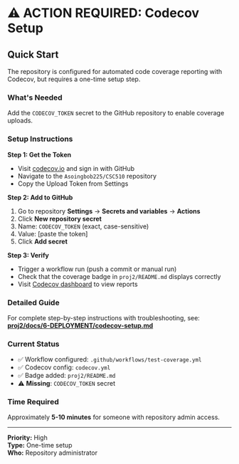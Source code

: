 # ⚠️ ACTION REQUIRED: Codecov Setup

## Quick Start

The repository is configured for automated code coverage reporting with Codecov, but requires a one-time setup step.

### What's Needed

Add the `CODECOV_TOKEN` secret to the GitHub repository to enable coverage uploads.

### Setup Instructions

**Step 1: Get the Token**
- Visit [codecov.io](https://codecov.io) and sign in with GitHub
- Navigate to the `Asoingbob225/CSC510` repository
- Copy the Upload Token from Settings

**Step 2: Add to GitHub**
1. Go to repository **Settings** → **Secrets and variables** → **Actions**
2. Click **New repository secret**
3. Name: `CODECOV_TOKEN` (exact, case-sensitive)
4. Value: [paste the token]
5. Click **Add secret**

**Step 3: Verify**
- Trigger a workflow run (push a commit or manual run)
- Check that the coverage badge in `proj2/README.md` displays correctly
- Visit [Codecov dashboard](https://codecov.io/gh/Asoingbob225/CSC510) to view reports

### Detailed Guide

For complete step-by-step instructions with troubleshooting, see:
**[proj2/docs/6-DEPLOYMENT/codecov-setup.md](proj2/docs/6-DEPLOYMENT/codecov-setup.md)**

### Current Status

- ✅ Workflow configured: `.github/workflows/test-coverage.yml`
- ✅ Codecov config: `codecov.yml`
- ✅ Badge added: `proj2/README.md`
- ⚠️ **Missing**: `CODECOV_TOKEN` secret

### Time Required

Approximately **5-10 minutes** for someone with repository admin access.

---

**Priority:** High  
**Type:** One-time setup  
**Who:** Repository administrator
